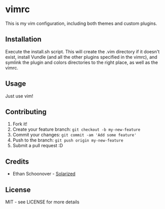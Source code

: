 # vimrc

This is my vim configuration, including both themes and custom plugins.

## Installation
Execute the install.sh script. This will create the .vim directory if it doesn't
exist, install Vundle (and all the other plugins specified in the vimrc), and
symlink the plugin and colors directories to the right place, as well as the
vimrc.

## Usage
Just use vim!

## Contributing
1. Fork it!
2. Create your feature branch: `git checkout -b my-new-feature`
3. Commit your changes: `git commit -am 'Add some feature'`
4. Push to the branch: `git push origin my-new-feature`
5. Submit a pull request :D

## Credits
- Ethan Schoonover - [Solarized](http://ethanschoonover.com/solarized)

## License
MIT - see LICENSE for more details
